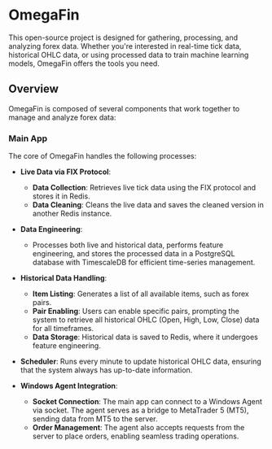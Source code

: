 # OmegaFin

This open-source project is designed for gathering, processing, and analyzing forex data. Whether you're interested in real-time tick data, historical OHLC data, or using processed data to train machine learning models, OmegaFin offers the tools you need.

## Overview

OmegaFin is composed of several components that work together to manage and analyze forex data:

### Main App

The core of OmegaFin handles the following processes:

- **Live Data via FIX Protocol**:
  - **Data Collection**: Retrieves live tick data using the FIX protocol and stores it in Redis.
  - **Data Cleaning**: Cleans the live data and saves the cleaned version in another Redis instance.

- **Data Engineering**:
  - Processes both live and historical data, performs feature engineering, and stores the processed data in a PostgreSQL database with TimescaleDB for efficient time-series management.

- **Historical Data Handling**:
  - **Item Listing**: Generates a list of all available items, such as forex pairs.
  - **Pair Enabling**: Users can enable specific pairs, prompting the system to retrieve all historical OHLC (Open, High, Low, Close) data for all timeframes.
  - **Data Storage**: Historical data is saved to Redis, where it undergoes feature engineering.

- **Scheduler**: Runs every minute to update historical OHLC data, ensuring that the system always has up-to-date information.

- **Windows Agent Integration**:
  - **Socket Connection**: The main app can connect to a Windows Agent via socket. The agent serves as a bridge to MetaTrader 5 (MT5), sending data from MT5 to the server.
  - **Order Management**: The agent also accepts requests from the server to place orders, enabling seamless trading operations.
